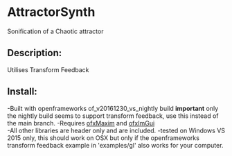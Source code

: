 # AttractorSynth
Sonification of a Chaotic attractor 

## Description:
Utilises Transform Feedback

## Install:
-Built with openframeworks of_v20161230_vs_nightly build **important** only the nightly build seems to support transform feedback, use this instead of the main branch.
-Requires [ofxMaxim]( https://github.com/micknoise/Maximilian ) and [ofxImGui]( https://github.com/jvcleave/ofxImGui )  
-All other libraries are header only and are included.
-tested on Windows VS 2015 only, this should work on OSX but only if the openframeworks transform feedback example in 'examples/gl' also works for your computer.  
